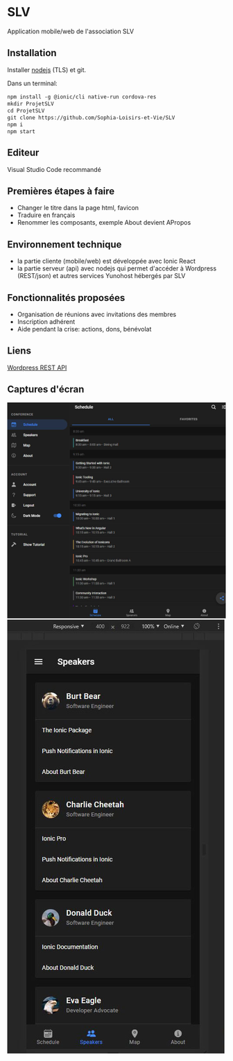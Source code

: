 # SLV
Application mobile/web de l'association SLV

## Installation
Installer [nodejs](https://nodejs.org/en/download/) (TLS) et git.

Dans un terminal:
```
npm install -g @ionic/cli native-run cordova-res
mkdir ProjetSLV
cd ProjetSLV
git clone https://github.com/Sophia-Loisirs-et-Vie/SLV
npm i
npm start
```

## Editeur
Visual Studio Code recommandé

## Premières étapes à faire
* Changer le titre dans la page html, favicon
* Traduire en français
* Renommer les composants, exemple About devient APropos

## Environnement technique
* la partie cliente (mobile/web) est développée avec Ionic React
* la partie serveur (api) avec nodejs qui permet d'accéder à Wordpress (REST/json) et autres services Yunohost hébergés par SLV

## Fonctionnalités proposées
* Organisation de réunions avec invitations des membres
* Inscription adhérent
* Aide pendant la crise: actions, dons, bénévolat

## Liens
[Wordpress REST API](https://developer.wordpress.org/rest-api/)

## Captures d'écran
![web](https://github.com/Sophia-Loisirs-et-Vie/SLV/blob/master/resources/screenshots/ionicreactslv.jpg?raw=true)
![mobile](https://github.com/Sophia-Loisirs-et-Vie/SLV/blob/master/resources/screenshots/ionicreactslvmobile.jpg?raw=true)
